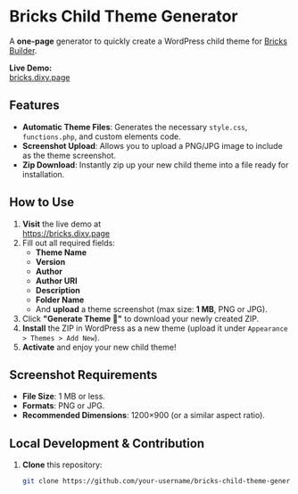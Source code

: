 # Bricks Child Theme Generator

A **one-page** generator to quickly create a WordPress child theme for [Bricks Builder](https://bricksbuilder.io).

**Live Demo:**  
<a href="https://bricks.dixy.page" target="_blank" rel="noopener noreferrer">bricks.dixy.page</a>

## Features

- **Automatic Theme Files**: Generates the necessary `style.css`, `functions.php`, and custom elements code.
- **Screenshot Upload**: Allows you to upload a PNG/JPG image to include as the theme screenshot.
- **Zip Download**: Instantly zip up your new child theme into a file ready for installation.

## How to Use

1. **Visit** the live demo at  
   <a href="https://bricks.dixy.page" target="_blank" rel="noopener noreferrer">https://bricks.dixy.page</a>
2. Fill out all required fields:
   - **Theme Name**
   - **Version**
   - **Author**
   - **Author URI**
   - **Description**
   - **Folder Name**
   - And **upload** a theme screenshot (max size: **1 MB**, PNG or JPG).
3. Click **"Generate Theme 🚀"** to download your newly created ZIP.
4. **Install** the ZIP in WordPress as a new theme (upload it under `Appearance > Themes > Add New`).
5. **Activate** and enjoy your new child theme!

## Screenshot Requirements

- **File Size**: 1 MB or less.
- **Formats**: PNG or JPG.
- **Recommended Dimensions**: 1200×900 (or a similar aspect ratio).

## Local Development & Contribution

1. **Clone** this repository:
   ```bash
   git clone https://github.com/your-username/bricks-child-theme-generator.git
